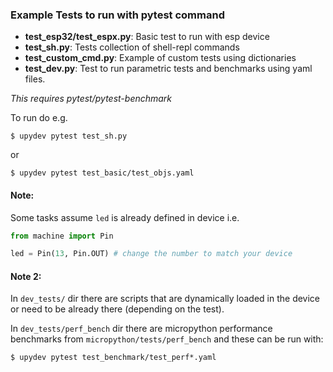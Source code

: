 ### Example Tests to run with pytest command

- **test_esp32/test_espx.py**: Basic test to run with esp device
- **test_sh.py**: Tests collection of shell-repl commands
- **test_custom_cmd.py**: Example of custom tests using dictionaries
- **test_dev.py**: Test to run parametric tests and benchmarks using yaml files.

*This requires pytest/pytest-benchmark*

To run do e.g.

```console
$ upydev pytest test_sh.py
```

or

```console
$ upydev pytest test_basic/test_objs.yaml
```

#### Note:

Some tasks assume `led` is already defined in device i.e.

```python
from machine import Pin

led = Pin(13, Pin.OUT) # change the number to match your device
```

#### Note 2:

In `dev_tests/` dir there are scripts that are dynamically loaded in the device or need to be already there (depending on the test).

In `dev_tests/perf_bench` dir there are micropython performance benchmarks from `micropython/tests/perf_bench` and these can be run with:

```console
$ upydev pytest test_benchmark/test_perf*.yaml
```
